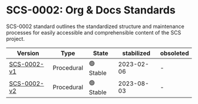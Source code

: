 # SCS-0002: Org & Docs Standards

SCS-0002 standard outlines the standardized structure and maintenance processes for easily accessible and comprehensible content of the SCS project.

| Version                                                  | Type       | State     | stabilized | obsoleted |
| -------------------------------------------------------- | ---------- | --------- | ---------- | --------- |
| [SCS-0002-v1](/standards/scs-0002-v1-standards-docs-org) | Procedural | 🟢 Stable | 2023-02-06 | -         |
| [SCS-0002-v2](/standards/scs-0002-v2-standards-docs-org) | Procedural | 🟢 Stable | 2023-08-03 | -         |
